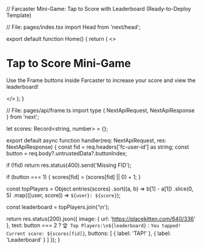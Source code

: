 // Farcaster Mini-Game: Tap to Score with Leaderboard (Ready-to-Deploy Template)

// File: pages/index.tsx
import Head from 'next/head';

export default function Home() {
  return (
    <>
      <Head>
        <meta property="fc:frame" content="vNext" />
        <meta property="fc:frame:image" content="https://placekitten.com/640/336" />
        <meta property="fc:frame:button:1" content="TAP!" />
        <meta property="fc:frame:button:2" content="Leaderboard" />
        <meta property="fc:frame:post_url" content="https://your-vercel-deployment.vercel.app/api/frame" />
        <title>Tap to Score Game</title>
      </Head>
      <main>
        <h1>Tap to Score Mini-Game</h1>
        <p>Use the Frame buttons inside Farcaster to increase your score and view the leaderboard!</p>
      </main>
    </>
  );
}

// File: pages/api/frame.ts
import type { NextApiRequest, NextApiResponse } from 'next';

let scores: Record<string, number> = {};

export default async function handler(req: NextApiRequest, res: NextApiResponse) {
  const fid = req.headers['fc-user-id'] as string;
  const button = req.body?.untrustedData?.buttonIndex;

  if (!fid) return res.status(400).send('Missing FID');

  if (button === 1) {
    scores[fid] = (scores[fid] || 0) + 1;
  }

  const topPlayers = Object.entries(scores)
    .sort((a, b) => b[1] - a[1])
    .slice(0, 5)
    .map(([user, score]) => `${user}: ${score}`);

  const leaderboard = topPlayers.join('\n');

  return res.status(200).json({
    image: {
      url: 'https://placekitten.com/640/336'
    },
    text: button === 2 ? `🏆 Top Players:\n${leaderboard}` : `You tapped! Current score: ${scores[fid]}`,
    buttons: [
      { label: 'TAP!' },
      { label: 'Leaderboard' }
    ]
  });
}

